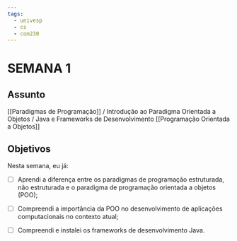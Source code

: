 ```yaml
---
tags:
  - univesp
  - cs
  - com230
---
```


# SEMANA 1 

## Assunto
[[Paradigmas de Programação]] / Introdução ao Paradigma Orientada a Objetos / Java e Frameworks de Desenvolvimento [[Programação Orientada a Objetos]] 



## Objetivos

Nesta semana, eu já: 

- [ ] Aprendi a diferença entre os paradigmas de programação estruturada, não estruturada e o paradigma de programação orientada a objetos (POO); 
- [ ] Compreendi a importância da POO no desenvolvimento de aplicações computacionais no contexto atual; 
- [ ] Compreendi e instalei os frameworks de desenvolvimento Java.



